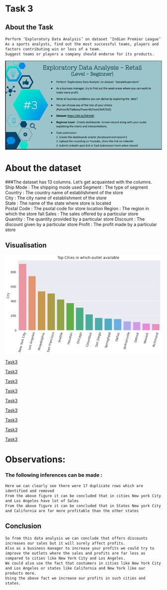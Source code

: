 # Task 3
## About the Task

	Perform ‘Exploratory Data Analysis’ on dataset ‘Indian Premier League’
	As a sports analysts, find out the most successful teams, players and factors contributing win or loss of a team.
	Suggest teams or players a company should endorse for its products.

![Task5](https://github.com/voldemortuk/Data-Science-and-Business-Analytics-Internship/blob/main/TASK3/Task3.png)

# About the dataset
###The dataset has 13 columns. Let’s get acquainted with the columns.
   Ship Mode :  The shipping mode used 
    Segment   :  The type of segment 
    Country     :  The country name of establishment of the store  
    City            :  The city name of establishment of the store  
    State          : The name of the state where store is located  
    Postal Code  : The psotal code for store location
    Region    : The region in which the store fall
    Sales       : The sales offered by a particular store  
    Quantity    : The quantity provided by a particular store 
    Discount   : The discount given by a particular store 
    Profit : The profit made by a particular store 
## Visualisation

![Task3](https://github.com/voldemortuk/Data-Science-and-Business-Analytics-Internship/blob/main/TASK3/top_cities.png)

[Task3](https://github.com/voldemortuk/Data-Science-and-Business-Analytics-Internship/blob/main/TASK3/shipping_modes.png)

[Task3](https://github.com/voldemortuk/Data-Science-and-Business-Analytics-Internship/blob/main/TASK3/Category_product.png)

[Task3](https://github.com/voldemortuk/Data-Science-and-Business-Analytics-Internship/blob/main/TASK3/State.png)

[Task3](https://github.com/voldemortuk/Data-Science-and-Business-Analytics-Internship/blob/main/TASK3/Segments.png)

[Task3](https://github.com/voldemortuk/Data-Science-and-Business-Analytics-Internship/blob/main/TASK3/top_cities1.png)

[Task3](https://github.com/voldemortuk/Data-Science-and-Business-Analytics-Internship/blob/main/TASK3/top_states_byprofitst.png)

[Task3](https://github.com/voldemortuk/Data-Science-and-Business-Analytics-Internship/blob/main/TASK3/visual1png)


[Task3](https://github.com/voldemortuk/Data-Science-and-Business-Analytics-Internship/blob/main/TASK3/visual.png)


[Task3](https://github.com/voldemortuk/Data-Science-and-Business-Analytics-Internship/blob/main/TASK3/visual2png)

# Observations:
### The following inferences can be made : 
    Here we can clearly see there were 17 duplicate rows which are identified and removed
    From the above figure it can be concluded that in cities New york City and Los Angeles have lot of Sales
    From the above figure it can be concluded that in States New york City and California are far more profitable than the other states
## Conclusion

    So from this data analysis we can conclude that offers discounts increases our sales but it will surely affect profits.
    Also as a business manager to increase your profits we could try to improve the outlets where the sales and profits are far less as compared to cities like New York City and Los Angeles.
    We could also use the fact that costumers in cities like New York City and Los Angeles or states like California and New York like our products more.
    Using the above fact we increase our profits in such cities and states.
